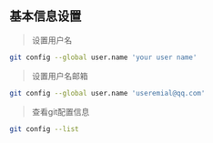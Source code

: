 ## 基本信息设置
> 设置用户名
> 
```bash
git config --global user.name 'your user name'
```

> 设置用户名邮箱
> 
```bash
git config --global user.name 'useremial@qq.com'
```

> 查看git配置信息
> 
```bash
git config --list
```